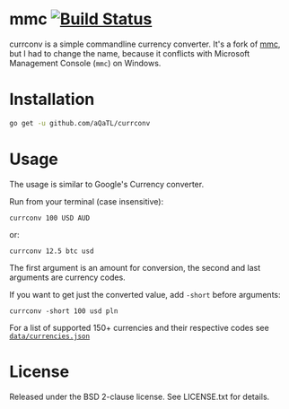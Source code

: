# mmc [![Build Status](https://travis-ci.org/NARKOZ/mmc.svg)](https://travis-ci.org/NARKOZ/mmc)

currconv is a simple commandline currency converter.
It's a fork of [mmc](https://github.com/narkoz/mmc), but I had to change the name, 
because it conflicts with Microsoft Management Console (`mmc`) on Windows.

# Installation

```sh
go get -u github.com/aQaTL/currconv
```

# Usage

The usage is similar to Google's Currency converter.

Run from your terminal (case insensitive):

```
currconv 100 USD AUD
```

or:

```
currconv 12.5 btc usd
```

The first argument is an amount for conversion, the second and last arguments
are currency codes.

If you want to get just the converted value, add `-short` before arguments:

```
currconv -short 100 usd pln
```

For a list of supported 150+ currencies and their respective codes see
[`data/currencies.json`](https://github.com/aQaTL/currconv/blob/master/data/currencies.json)

# License

Released under the BSD 2-clause license. See LICENSE.txt for details.
